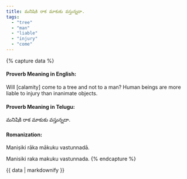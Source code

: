 ```yaml
---
title: మనిషికి రాక మాకుకు వస్తున్నదా.
tags:
  - "tree"
  - "man"
  - "liable"
  - "injury"
  - "come"
---
```


{% capture data %}
#### Proverb Meaning in English:
Will [calamity] come to a tree and not to a man?
Human beings are more liable to injury than inanimate objects.

#### Proverb Meaning in Telugu:
మనిషికి రాక మాకుకు వస్తున్నదా.

#### Romanization:
Maniṣiki rāka mākuku vastunnadā.

Manisiki raka makuku vastunnada.
{% endcapture %}

{{ data | markdownify }}

